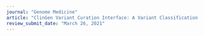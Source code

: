 ```yaml
---
journal: "Genome Medicine"
article: "ClinGen Variant Curation Interface: A Variant Classification Platform for the Application of Evidence Criteria from ACMG/AMP Guidelines"
review_submit_date: "March 26, 2021"
---
```

